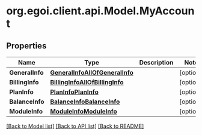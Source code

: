 
# org.egoi.client.api.Model.MyAccount

## Properties

Name | Type | Description | Notes
------------ | ------------- | ------------- | -------------
**GeneralInfo** | [**GeneralInfoAllOfGeneralInfo**](GeneralInfoAllOfGeneralInfo.md) |  | [optional] 
**BillingInfo** | [**BillingInfoAllOfBillingInfo**](BillingInfoAllOfBillingInfo.md) |  | [optional] 
**PlanInfo** | [**PlanInfoPlanInfo**](PlanInfoPlanInfo.md) |  | [optional] 
**BalanceInfo** | [**BalanceInfoBalanceInfo**](BalanceInfoBalanceInfo.md) |  | [optional] 
**ModuleInfo** | [**ModuleInfoModuleInfo**](ModuleInfoModuleInfo.md) |  | [optional] 

[[Back to Model list]](../README.md#documentation-for-models)
[[Back to API list]](../README.md#documentation-for-api-endpoints)
[[Back to README]](../README.md)

